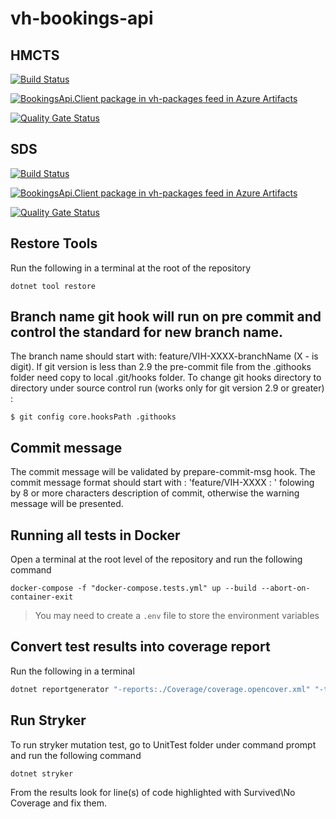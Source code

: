 # vh-bookings-api

## HMCTS

[![Build Status](https://hmctsreform.visualstudio.com/VirtualHearings/_apis/build/status/Apps-CI/hmcts.vh-bookings-api?repoName=hmcts%2Fvh-bookings-api&branchName=master)](https://hmctsreform.visualstudio.com/VirtualHearings/_build/latest?definitionId=96&repoName=hmcts%2Fvh-bookings-api&branchName=master)

[![BookingsApi.Client package in vh-packages feed in Azure Artifacts](https://hmctsreform.feeds.visualstudio.com/3f69a23d-fbc7-4541-afc7-4cccefcad773/_apis/public/Packaging/Feeds/vh-packages/Packages/fce37bec-b7b1-4472-b67f-efcd7bace29b/Badge)](https://hmctsreform.visualstudio.com/VirtualHearings/_artifacts/feed/vh-packages/NuGet/BookingsApi.Client?preferRelease=true)

[![Quality Gate Status](https://sonarcloud.io/api/project_badges/measure?project=vh-bookings-api&metric=alert_status)](https://sonarcloud.io/dashboard?id=vh-bookings-api)

## SDS

[![Build Status](https://dev.azure.com/hmcts/Video%20Hearings/_apis/build/status/vh-bookings-api/hmcts.vh-bookings-api.sds.master-release?repoName=hmcts%2Fvh-bookings-api&branchName=master)](https://dev.azure.com/hmcts/Video%20Hearings/_build/latest?definitionId=664&repoName=hmcts%2Fvh-bookings-api&branchName=master)

[![BookingsApi.Client package in vh-packages feed in Azure Artifacts](https://feeds.dev.azure.com/hmcts/cf3711aa-2aed-4f62-81a8-2afaee0ce26d/_apis/public/Packaging/Feeds/vh-packages/Packages/900b1d86-dad9-4013-b8ff-cc19a79e7605/Badge)](https://dev.azure.com/hmcts/Video%20Hearings/_artifacts/feed/vh-packages/NuGet/BookingsApi.Client?preferRelease=true)

[![Quality Gate Status](https://sonarcloud.io/api/project_badges/measure?project=vh-bookings-api&metric=alert_status)](https://sonarcloud.io/dashboard?id=vh-bookings-api)

## Restore Tools

Run the following in a terminal at the root of the repository

``` shell
dotnet tool restore
```

## Branch name git hook will run on pre commit and control the standard for new branch name.

The branch name should start with: feature/VIH-XXXX-branchName  (X - is digit).
If git version is less than 2.9 the pre-commit file from the .githooks folder need copy to local .git/hooks folder.
To change git hooks directory to directory under source control run (works only for git version 2.9 or greater) :

`$ git config core.hooksPath .githooks`

## Commit message 

The commit message will be validated by prepare-commit-msg hook.
The commit message format should start with : 'feature/VIH-XXXX : ' folowing by 8 or more characters description of commit, otherwise the warning message will be presented.

## Running all tests in Docker

Open a terminal at the root level of the repository and run the following command

```console
docker-compose -f "docker-compose.tests.yml" up --build --abort-on-container-exit
```

> You may need to create a `.env` file to store the environment variables

## Convert test results into coverage report

Run the following in a terminal

``` bash
dotnet reportgenerator "-reports:./Coverage/coverage.opencover.xml" "-targetDir:./Artifacts/Coverage/Report" -reporttypes:Html -sourcedirs:./BookingsApi
```

## Run Stryker

To run stryker mutation test, go to UnitTest folder under command prompt and run the following command

```bash
dotnet stryker
```

From the results look for line(s) of code highlighted with Survived\No Coverage and fix them.
